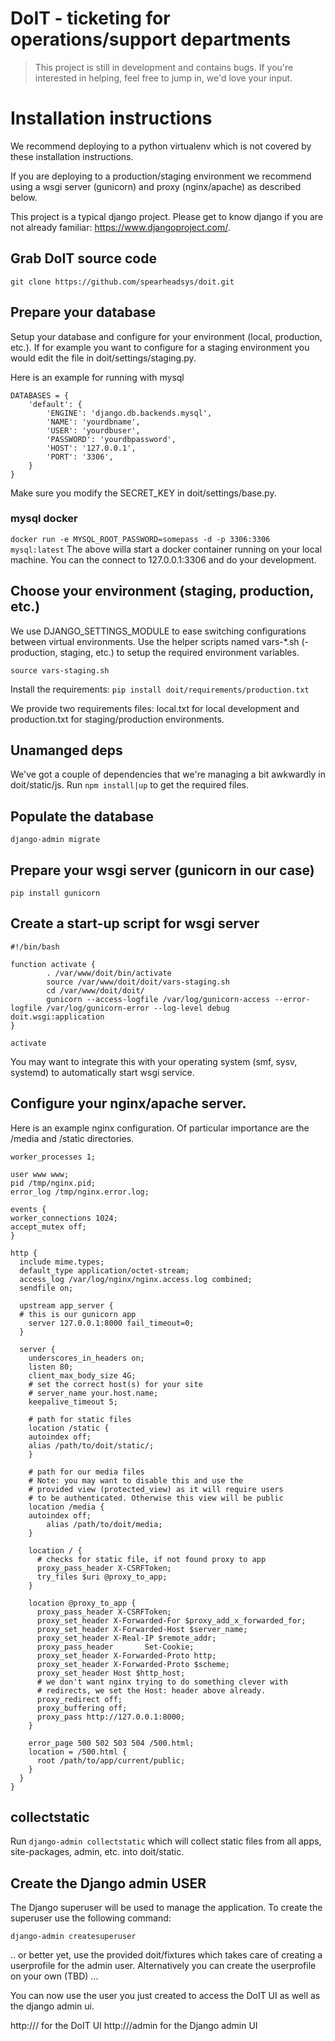 # DoIT - ticketing for operations/support departments

> This project is still in development and contains bugs.
If you're interested in helping, feel free to jump in, we'd love your input.


# Installation instructions
We recommend deploying to a python virtualenv which is not covered by these
installation instructions.

If you are deploying to a production/staging environment we recommend using a
wsgi server (gunicorn) and proxy (nginx/apache) as described below.

This project is a typical django project. Please get to know django if you are
not already familiar: https://www.djangoproject.com/.


## Grab DoIT source code

`git clone https://github.com/spearheadsys/doit.git`

## Prepare your database
Setup your database and configure for your environment (local, production, etc.).
If for example you want to configure for a staging environment you would edit
the file in doit/settings/staging.py.

Here is an example for running with mysql

    DATABASES = {
        'default': {
            'ENGINE': 'django.db.backends.mysql',
            'NAME': 'yourdbname',
            'USER': 'yourdbuser',
            'PASSWORD': 'yourdbpassword',
            'HOST': '127.0.0.1',
            'PORT': '3306',
        }
    }

Make sure you modify the SECRET_KEY in doit/settings/base.py.

### mysql docker
`docker run -e MYSQL_ROOT_PASSWORD=somepass -d -p 3306:3306 mysql:latest`
The above willa start a docker container running on your local machine. You can the connect to 127.0.0.1:3306 and do your development.

## Choose your environment (staging, production, etc.)

We use DJANGO_SETTINGS_MODULE to ease switching configurations between virtual
environments. Use the helper scripts named vars-*.sh (-production, staging, etc.)
to setup the required environment variables.

`source vars-staging.sh`

Install the requirements:
`pip install doit/requirements/production.txt`

We provide two requirements files: local.txt for local development and
production.txt for staging/production environments.

## Unamanged deps
We've got a couple of dependencies that we're managing a bit awkwardly in 
doit/static/js. Run `npm install|up` to get the required files.

## Populate the database

`django-admin migrate`

## Prepare your wsgi server (gunicorn in our case)
`pip install gunicorn`


## Create a start-up script for wsgi server

    #!/bin/bash

    function activate {
            . /var/www/doit/bin/activate
            source /var/www/doit/doit/vars-staging.sh
            cd /var/www/doit/doit/
            gunicorn --access-logfile /var/log/gunicorn-access --error-logfile /var/log/gunicorn-error --log-level debug doit.wsgi:application
    }

    activate

You may want to integrate this with your operating system (smf, sysv, systemd) to
automatically start wsgi service.

## Configure your nginx/apache server.

Here is an example nginx configuration. Of particular importance are the /media
and /static directories.

    worker_processes 1;

    user www www;
    pid /tmp/nginx.pid;
    error_log /tmp/nginx.error.log;

    events {
    worker_connections 1024;
    accept_mutex off;
    }

    http {
      include mime.types;
      default_type application/octet-stream;
      access_log /var/log/nginx/nginx.access.log combined;
      sendfile on;

      upstream app_server {
      # this is our gunicorn app
        server 127.0.0.1:8000 fail_timeout=0;
      }

      server {
        underscores_in_headers on;
        listen 80;
        client_max_body_size 4G;
        # set the correct host(s) for your site
        # server_name your.host.name;
        keepalive_timeout 5;

        # path for static files
        location /static {
        autoindex off;
        alias /path/to/doit/static/;
        }

        # path for our media files
        # Note: you may want to disable this and use the
        # provided view (protected_view) as it will require users
        # to be authenticated. Otherwise this view will be public 
        location /media {
        autoindex off;
            alias /path/to/doit/media;
        }

        location / {
          # checks for static file, if not found proxy to app
          proxy_pass_header X-CSRFToken;
          try_files $uri @proxy_to_app;
        }

        location @proxy_to_app {
          proxy_pass_header X-CSRFToken;
          proxy_set_header X-Forwarded-For $proxy_add_x_forwarded_for;
          proxy_set_header X-Forwarded-Host $server_name;
          proxy_set_header X-Real-IP $remote_addr;
          proxy_pass_header       Set-Cookie;
          proxy_set_header X-Forwarded-Proto http;
          proxy_set_header X-Forwarded-Proto $scheme;
          proxy_set_header Host $http_host;
          # we don't want nginx trying to do something clever with
          # redirects, we set the Host: header above already.
          proxy_redirect off;
          proxy_buffering off;
          proxy_pass http://127.0.0.1:8000;
        }

        error_page 500 502 503 504 /500.html;
        location = /500.html {
          root /path/to/app/current/public;
        }
      }
    }

## collectstatic
Run `django-admin collectstatic` which will collect static files from 
all apps, site-packages, admin, etc. into doit/static. 

## Create the Django admin USER
The Django superuser will be used to manage the application. To create the
superuser use the following command:

`django-admin createsuperuser`

.. or better yet, use the provided doit/fixtures which takes care of creating a 
userprofile for the admin user. Alternatively you can create the userprofile 
on your own (TBD) ...

You can now use the user you just created to access the DoIT UI as well as the
django admin ui.

http://<yourhostnameorip>/ for the DoIT UI
http://<yourhostnameorip>/admin for the Django admin UI

